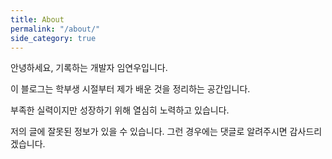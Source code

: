 ```yaml
---
title: About
permalink: "/about/"
side_category: true
---
```


안녕하세요, 기록하는 개발자 임연우입니다.

이 블로그는 학부생 시절부터 제가 배운 것을 정리하는 공간입니다.

부족한 실력이지만 성장하기 위해 열심히 노력하고 있습니다.

저의 글에 잘못된 정보가 있을 수 있습니다. 그런 경우에는 댓글로 알려주시면 감사드리겠습니다.
